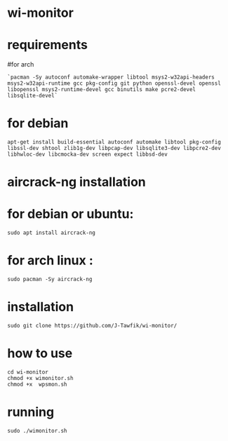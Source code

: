 # wi-monitor
# requirements
#for arch 
    
    `pacman -Sy autoconf automake-wrapper libtool msys2-w32api-headers msys2-w32api-runtime gcc pkg-config git python openssl-devel openssl libopenssl msys2-runtime-devel gcc binutils make pcre2-devel libsqlite-devel`
# for debian
    apt-get install build-essential autoconf automake libtool pkg-config libssl-dev shtool zlib1g-dev libpcap-dev libsqlite3-dev libpcre2-dev libhwloc-dev libcmocka-dev screen expect libbsd-dev

# aircrack-ng installation 
# for debian or ubuntu:
    sudo apt install aircrack-ng
# for arch linux :
    sudo pacman -Sy aircrack-ng
# installation 
    sudo git clone https://github.com/J-Tawfik/wi-monitor/
# how to use 
    cd wi-monitor
    chmod +x wimonitor.sh
    chmod +x  wpsmon.sh
#  running 
    sudo ./wimonitor.sh 
